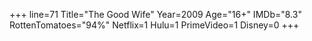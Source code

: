 +++
line=71
Title="The Good Wife"
Year=2009
Age="16+"
IMDb="8.3"
RottenTomatoes="94%"
Netflix=1
Hulu=1
PrimeVideo=1
Disney=0
+++

